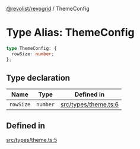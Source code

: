 [@revolist/revogrid](README.md) / ThemeConfig

# Type Alias: ThemeConfig

```ts
type ThemeConfig: {
  rowSize: number;
};
```

## Type declaration

| Name | Type | Defined in |
| ------ | ------ | ------ |
| `rowSize` | `number` | [src/types/theme.ts:6](https://github.com/revolist/revogrid/blob/78d14b7c443343ec06c8d385824462d784f2615f/src/types/theme.ts#L6) |

## Defined in

[src/types/theme.ts:5](https://github.com/revolist/revogrid/blob/78d14b7c443343ec06c8d385824462d784f2615f/src/types/theme.ts#L5)
